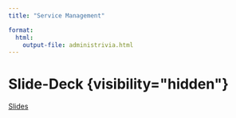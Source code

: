 ```yaml
---
title: "Service Management"  

format: 
  html:
    output-file: administrivia.html
---
```


# Slide-Deck {visibility="hidden"}

[Slides](s-administrivia.html)